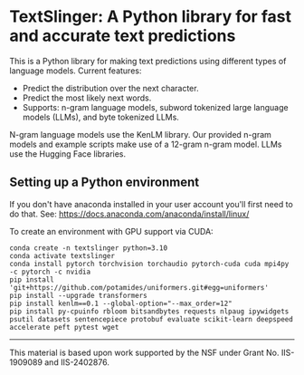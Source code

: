 # TextSlinger: A Python library for fast and accurate text predictions
This is a Python library for making text predictions using different types of language models.
Current features:
* Predict the distribution over the next character.
* Predict the most likely next words.
* Supports: n-gram language models, subword tokenized large language models (LLMs), and byte tokenized LLMs.

N-gram language models use the KenLM library.
Our provided n-gram models and example scripts make use of a 12-gram n-gram model.
LLMs use the Hugging Face libraries.

## Setting up a Python environment
If you don't have anaconda installed in your user account you'll first need to do that.
See: https://docs.anaconda.com/anaconda/install/linux/

To create an environment with GPU support via CUDA:
```
conda create -n textslinger python=3.10
conda activate textslinger
conda install pytorch torchvision torchaudio pytorch-cuda cuda mpi4py -c pytorch -c nvidia
pip install 'git+https://github.com/potamides/uniformers.git#egg=uniformers'
pip install --upgrade transformers
pip install kenlm==0.1 --global-option="--max_order=12"
pip install py-cpuinfo rbloom bitsandbytes requests nlpaug ipywidgets psutil datasets sentencepiece protobuf evaluate scikit-learn deepspeed accelerate peft pytest wget
```

---
This material is based upon work supported by the NSF under Grant No. IIS-1909089 and IIS-2402876.
